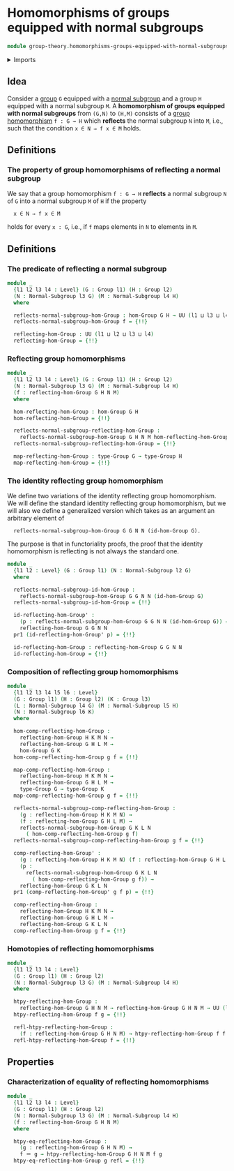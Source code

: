 # Homomorphisms of groups equipped with normal subgroups

```agda
module group-theory.homomorphisms-groups-equipped-with-normal-subgroups where
```

<details><summary>Imports</summary>

```agda
open import foundation.dependent-pair-types
open import foundation.function-types
open import foundation.identity-types
open import foundation.subtypes
open import foundation.universe-levels

open import group-theory.groups
open import group-theory.homomorphisms-groups
open import group-theory.normal-subgroups
open import group-theory.pullbacks-subgroups
open import group-theory.subgroups
```

</details>

## Idea

Consider a [group](group-theory.groups.md) `G` equipped with a
[normal subgroup](group-theory.normal-subgroups.md) and a group `H` equipped
with a normal subgroup `M`. A **homomorphism of groups equipped with normal
subgroups** from `(G,N)` to `(H,M)` consists of a
[group homomorphism](group-theory.homomorphisms-groups.md) `f : G → H` which
**reflects** the normal subgroup `N` into `M`, i.e., such that the condition
`x ∈ N ⇒ f x ∈ M` holds.

## Definitions

### The property of group homomorphisms of reflecting a normal subgroup

We say that a group homomorphism `f : G → H` **reflects** a normal subgroup `N`
of `G` into a normal subgroup `M` of `H` if the property

```text
  x ∈ N ⇒ f x ∈ M
```

holds for every `x : G`, i.e., if `f` maps elements in `N` to elements in `M`.

## Definitions

### The predicate of reflecting a normal subgroup

```agda
module _
  {l1 l2 l3 l4 : Level} (G : Group l1) (H : Group l2)
  (N : Normal-Subgroup l3 G) (M : Normal-Subgroup l4 H)
  where

  reflects-normal-subgroup-hom-Group : hom-Group G H → UU (l1 ⊔ l3 ⊔ l4)
  reflects-normal-subgroup-hom-Group f = {!!}

  reflecting-hom-Group : UU (l1 ⊔ l2 ⊔ l3 ⊔ l4)
  reflecting-hom-Group = {!!}
```

### Reflecting group homomorphisms

```agda
module _
  {l1 l2 l3 l4 : Level} (G : Group l1) (H : Group l2)
  (N : Normal-Subgroup l3 G) (M : Normal-Subgroup l4 H)
  (f : reflecting-hom-Group G H N M)
  where

  hom-reflecting-hom-Group : hom-Group G H
  hom-reflecting-hom-Group = {!!}

  reflects-normal-subgroup-reflecting-hom-Group :
    reflects-normal-subgroup-hom-Group G H N M hom-reflecting-hom-Group
  reflects-normal-subgroup-reflecting-hom-Group = {!!}

  map-reflecting-hom-Group : type-Group G → type-Group H
  map-reflecting-hom-Group = {!!}
```

### The identity reflecting group homomorphism

We define two variations of the identity reflecting group homomorphism. We will
define the standard identity reflecting group homomorphism, but we will also we
define a generalized version which takes as an argument an arbitrary element of

```text
  reflects-normal-subgroup-hom-Group G G N N (id-hom-Group G).
```

The purpose is that in functoriality proofs, the proof that the identity
homomorphism is reflecting is not always the standard one.

```agda
module _
  {l1 l2 : Level} (G : Group l1) (N : Normal-Subgroup l2 G)
  where

  reflects-normal-subgroup-id-hom-Group :
    reflects-normal-subgroup-hom-Group G G N N (id-hom-Group G)
  reflects-normal-subgroup-id-hom-Group = {!!}

  id-reflecting-hom-Group' :
    (p : reflects-normal-subgroup-hom-Group G G N N (id-hom-Group G)) →
    reflecting-hom-Group G G N N
  pr1 (id-reflecting-hom-Group' p) = {!!}

  id-reflecting-hom-Group : reflecting-hom-Group G G N N
  id-reflecting-hom-Group = {!!}
```

### Composition of reflecting group homomorphisms

```agda
module _
  {l1 l2 l3 l4 l5 l6 : Level}
  (G : Group l1) (H : Group l2) (K : Group l3)
  (L : Normal-Subgroup l4 G) (M : Normal-Subgroup l5 H)
  (N : Normal-Subgroup l6 K)
  where

  hom-comp-reflecting-hom-Group :
    reflecting-hom-Group H K M N →
    reflecting-hom-Group G H L M →
    hom-Group G K
  hom-comp-reflecting-hom-Group g f = {!!}

  map-comp-reflecting-hom-Group :
    reflecting-hom-Group H K M N →
    reflecting-hom-Group G H L M →
    type-Group G → type-Group K
  map-comp-reflecting-hom-Group g f = {!!}

  reflects-normal-subgroup-comp-reflecting-hom-Group :
    (g : reflecting-hom-Group H K M N) →
    (f : reflecting-hom-Group G H L M) →
    reflects-normal-subgroup-hom-Group G K L N
      ( hom-comp-reflecting-hom-Group g f)
  reflects-normal-subgroup-comp-reflecting-hom-Group g f = {!!}

  comp-reflecting-hom-Group' :
    (g : reflecting-hom-Group H K M N) (f : reflecting-hom-Group G H L M) →
    (p :
      reflects-normal-subgroup-hom-Group G K L N
        ( hom-comp-reflecting-hom-Group g f)) →
    reflecting-hom-Group G K L N
  pr1 (comp-reflecting-hom-Group' g f p) = {!!}

  comp-reflecting-hom-Group :
    reflecting-hom-Group H K M N →
    reflecting-hom-Group G H L M →
    reflecting-hom-Group G K L N
  comp-reflecting-hom-Group g f = {!!}
```

### Homotopies of reflecting homomorphisms

```agda
module _
  {l1 l2 l3 l4 : Level}
  (G : Group l1) (H : Group l2)
  (N : Normal-Subgroup l3 G) (M : Normal-Subgroup l4 H)
  where

  htpy-reflecting-hom-Group :
    reflecting-hom-Group G H N M → reflecting-hom-Group G H N M → UU (l1 ⊔ l2)
  htpy-reflecting-hom-Group f g = {!!}

  refl-htpy-reflecting-hom-Group :
    (f : reflecting-hom-Group G H N M) → htpy-reflecting-hom-Group f f
  refl-htpy-reflecting-hom-Group f = {!!}
```

## Properties

### Characterization of equality of reflecting homomorphisms

```agda
module _
  {l1 l2 l3 l4 : Level}
  (G : Group l1) (H : Group l2)
  (N : Normal-Subgroup l3 G) (M : Normal-Subgroup l4 H)
  (f : reflecting-hom-Group G H N M)
  where

  htpy-eq-reflecting-hom-Group :
    (g : reflecting-hom-Group G H N M) →
    f ＝ g → htpy-reflecting-hom-Group G H N M f g
  htpy-eq-reflecting-hom-Group g refl = {!!}
```
